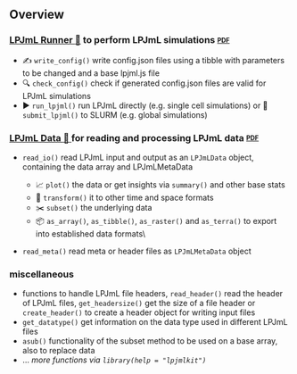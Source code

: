 ## Overview

### **[LPJmL Runner :runner:](./vignettes/lpjml-runner.md)**  to perform LPJmL simulations <sub><sup>[**PDF**](./vignettes/lpjml-runner.pdf)</sup></sub>
- :writing_hand: `write_config()` write config.json files using a tibble with parameters to be changed and a base lpjml.js file
- :mag:  `check_config()` check if generated config.json files are valid for LPJmL simulations
- :arrow_forward:  `run_lpjml()` run LPJmL directly (e.g. single cell simulations) or :rocket: `submit_lpjml()` to SLURM (e.g. global simulations)

### **[LPJmL Data :floppy_disk: ](./vignettes/lpjml-data.md)** for reading and processing LPJmL data <sub><sup>[**PDF**](./vignettes/lpjml-data.pdf)</sup></sub>
- `read_io()` read LPJmL input and output as an `LPJmLData` object, containing the data array and LPJmLMetaData
    - :chart_with_upwards_trend: `plot()` the data or get insights via `summary()` and other base stats
    - :repeat: `transform()` it to other time and space formats
    - :scissors:  `subset()` the underlying data
    - :package: `as_array()`, `as_tibble()`, `as_raster()` and `as_terra()` to export into established data formats\

- `read_meta()` read meta or header files as `LPJmLMetaData` object

### **miscellaneous**
- functions to handle LPJmL file headers, `read_header()` read the header of LPJmL files, `get_headersize()` get the size of a file header or `create_header()` to create a header object for writing input files
- `get_datatype()` get information on the data type used in different LPJmL files
- `asub()` functionality of the subset method to be used on a base array, also to replace data
- ... *more functions via `library(help = "lpjmlkit")`*
